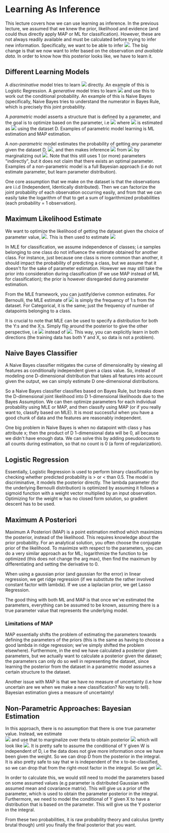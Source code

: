 # Learning As Inference
This lecture covers how we can use learning as inference. In the previous lecture, we assumed that we knew the prior, 
likelihood and evidence (and could thus directly apply MAP or ML for classification). However, these are not always 
readily available and must be calculated before trying to infer new information. Specifically, we want to be able to infer
<img src="https://render.githubusercontent.com/render/math?math=Pr(y|x,D)">. The big change is that we now want to 
infer based on the observation *and available data*. In order to know how this posterior looks like, we have to learn 
it.

## Different Learning Models
A *discriminative* model tries to learn 
<img src="https://render.githubusercontent.com/render/math?math=Pr(y|x,D)">
directly. An example of this is Logistic Regression. A *generative* model tries to learn 
<img src="https://render.githubusercontent.com/render/math?math=Pr(y,x|D)">
and use this to work out the conditional probability. An example of this is Naive Bayes (specifically, Naive Bayes tries
to understand the numerator in Bayes Rule, which is precisely this joint probability.

A *parametric* model asserts a structure that is defined by a parameter, and the goal is to optimize based on the 
parameter, i.e 
<img src="https://render.githubusercontent.com/render/math?math=Pr(y|x,\theta)"> 
where 
<img src="https://render.githubusercontent.com/render/math?math=\theta">
is estimated as 
<img src="https://render.githubusercontent.com/render/math?math=\hat{\theta}">
using the dataset D. Examples of parametric model learning is ML estimation and MAP estimation.

A *non-parametric* model estimates the probability of getting *any* parameter given the dataset D, 
<img src="https://render.githubusercontent.com/render/math?math=Pr(\theta|D)">,
and then makes inference <img src="https://render.githubusercontent.com/render/math?math=Pr(y|x,D)">
from 
<img src="https://render.githubusercontent.com/render/math?math=Pr(y|x,\theta,D)Pr(\theta|D)">
by marginalizing out <img src="https://render.githubusercontent.com/render/math?math=\theta">. Note that this still 
uses 1 (or more) parameters "indirectly", but it does not claim that there exists an optimal parameter. Examples 
of a non-parametric model is a full Bayesian approach (i.e do not estimate parameter, but learn parameter distribution).

One core assumption that we make on the dataset is that the observations are i.i.d (Independent, Identically distributed).
Then we can factorize the joint probability of each observation occurring easily, and from that we can easily take the 
logarithm of that to get a sum of logarithmized probabilities (each probability = 1 observation).

## Maximum Likelihood Estimate
We want to optimize the likelihood of getting the dataset given the choice of parameter value, 
<img src="https://render.githubusercontent.com/render/math?math=\theta_{ML}=arg\ max\ P(D|\theta)">.
This is then used to estimate <img src="https://render.githubusercontent.com/render/math?math=Pr(y|x,D)\approx Pr(y|x,\theta_{ML})">

In MLE for classification, we assume independence of classes; i.e samples belonging to one class do not influence the estimate 
obtained for another class. For instance, just because one class is more common than another, it should impact the probability 
of predicting a class, but we assume that it doesn't for the sake of parameter estimation. However we may still take the 
prior into consideration during classification (if we use MAP instead of ML for classification); the prior is however disregarded during parameter estimation.

From the MLE framework, you can justify/derive common estimates. For Bernoulli, the MLE estimate of 
<img src="https://render.githubusercontent.com/render/math?math=\lambda">
is simply the frequency of 1:s from the dataset. For Categorical, it is the same; just the frequency of 
number of datapoints belonging to a class.

It is crucial to note that MLE can be used to specify a distribution for both the Y:s and the X:s. Simply flip around 
the posterior to give the other perspective, i.e
<img src="https://render.githubusercontent.com/render/math?math=Pr(x|y,\theta)">
instead of 
<img src="https://render.githubusercontent.com/render/math?math=Pr(y|x,\theta)">.
This way, you can explicitly learn in both directions (the training data has both Y and X, so data is not a problem).

## Naive Bayes Classifier
A Naive Bayes classifier mitigates the curse of dimensionality by viewing all features as conditionally independent given 
a class value. So, instead of modeling one D-dimensional distribution that takes all features into account given the 
output, we can simply estimate D one-dimensional distributions.

So a Naive Bayes classifier classifies based on Bayes Rule, but breaks down the D-dimensional joint likelihood into 
D 1-dimensional likelihoods due to the Bayes Assumption. We can then optimize parameters for each individual probability
using MLE or MAP, and then classify using MAP (or if you really want to, classify based on MLE). It is most successful 
when you have a good chunk of data and the features are reasonably independent.

One big problem in Naive Bayes is when no datapoint with class y has attribute x; then the product of D 1-dimensional 
data will be 0, all because we didn't have enough data. We can solve this by adding pseudocounts to all counts during 
estimation, so that no count is 0 (a form of regularization).

## Logistic Regression
Essentially, Logistic Regression is used to perform binary classification by checking whether predicted probability
is > or < than 0.5. The model is discriminative, it models the posterior directly. The lambda parameter (for the
underlying Bernoulli distribution) is optimized by assuming it follows a sigmoid function with a weight vector multiplied 
by an input observation. Optimizing for the weight w has no closed form solution, so gradient descent has to be used.

## Maximum A Posteriori
Maximum A Posteriori (MAP) is a point estimation method which maximizes the posterior, instead of the likelihood. This requires 
knowledge about the prior probability. For an analytical solution, you often choose the conjugate prior of the likelihood. To 
maximize with respect to the parameters, you can do a very similar approach as for ML; logarithmize the function to be optimized
(this does not change the arg max), then find the maximum by differentiating and setting the derivative to 0.

When using a gaussian prior (and gaussian for the error) in linear regression, we get ridge regression (if we substitute the rather
involved constant factor with lambda). If we use a laplacian prior, we get Lasso Regression.

The good thing with both ML and MAP is that once we've estimated the parameters, everything can be assumed to be known, assuming 
there is a true parameter value that represents the underlying model.

### Limitations of MAP
MAP essentially shifts the problem of estimating the parameters towards defining the parameters of the priors (this is the same as 
having to choose a good lambda in ridge regression; we've simply shifted the problem elsewhere). Furthermore, in the end we have 
calculated a posterior given parameters, but we actually want to calculate a posterior given the dataset; the parameters can only 
do so well in representing the dataset, since learning the posterior from the dataset in a parametric model assumes a certain 
structure to the dataset.

Another issue with MAP is that we have no measure of uncertainty (i.e how uncertain are we when we make a new classification? No way 
to tell). Bayesian estimation gives a measure of uncertainty!

## Non-Parametric Approaches: Bayesian Estimation
In this approach, there is no assumption that there is one true parameter value. Instead, we estimate  
<img src="https://render.githubusercontent.com/render/math?math=Pr(\theta|D)">
and use that to marginalize over theta to obtain posterior
<img src="https://render.githubusercontent.com/render/math?math=Pr(y|x,\theta)">
which will look like 
<img src="https://render.githubusercontent.com/render/math?math=Pr(y|x,D)=\int_{\theta \in \Theta}Pr(y|x,\theta,D)Pr(\theta|x, D)d\theta">. It is pretty safe to assume the conditional of Y given W is independent of D, i.e 
the data does not give more information once we have been given the weight. So we can drop D from the posterior in the integral. It is 
also pretty safe to say that w is independent of the x to-be-classified, so we can drop that from the right-most factor in the integral. 
So we get
<img src="https://render.githubusercontent.com/render/math?math=Pr(y|x,D)=\int_{\theta \in \Theta}Pr(y|x,\theta)Pr(\theta|D)d\theta">.

In order to calculate this, we would still need to model the parameters based on some assumed values (e.g parameter is distributed Gaussian
with assumed mean and covariance matrix). This will give us a prior of the parameter, which is used to obtain the parameter posterior in the integral. Furthermore, we need to model the conditional 
of Y given X to have a distribution that is based on the parameter. This will give us the Y posterior in the integral. 

From these two probabilities, it is raw probability theory and calculus (pretty brutal though) until you finally the final posterior that you want.
